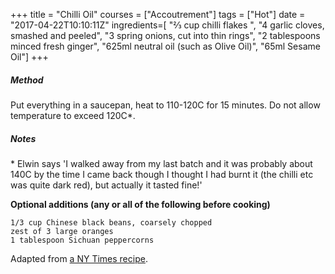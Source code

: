+++
title = "Chilli Oil"
courses = ["Accoutrement"]
tags = ["Hot"]
date = "2017-04-22T10:10:11Z"
ingredients=[
	"⅔ cup chilli flakes ", 
	"4 garlic cloves, smashed and peeled",
	"3 spring onions, cut into thin rings", 
	"2 tablespoons minced fresh ginger",
	"625ml neutral oil (such as Olive Oil)", 
	"65ml Sesame Oil"]
+++

##### Method
Put everything in a saucepan, heat to 110-120C for 15 minutes.  Do not allow temperature to exceed 120C\*.

##### Notes
\* Elwin says 'I walked away from my last batch and it was probably about 140C by the time I came back though I thought I had burnt it (the chilli etc was quite dark red), but actually it tasted fine!'

**Optional additions (any or all of the following before cooking)**
 
    1/3 cup Chinese black beans, coarsely chopped 
    zest of 3 large oranges 
    1 tablespoon Sichuan peppercorns

Adapted from [a NY Times recipe](http://cooking.nytimes.com/recipes/1016203-chinese-chili-scallion-oil).
